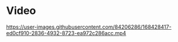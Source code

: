 # Video
https://user-images.githubusercontent.com/84206286/168428417-ed0cf910-2836-4932-8723-ea972c286acc.mp4
